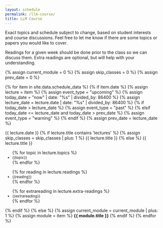 ```yaml
---
layout: schedule
permalink: /llm-course/
title: LLM Course
---
```


Exact topics and schedule subject to change, based on student interests and course discussions. Feel free to let me know if there are some topics or papers you would like to cover.

Readings for a given week should be done prior to the class so we can discuss them. Extra readings are optional, but will help with your understanding.

{% assign current_module = 0 %}
{% assign skip_classes = 0 %}
{% assign prev_date = 0 %}

{% for item in site.data.schedule_data %}
{% if item.date %}
{% assign lecture = item %}
{% assign event_type = "upcoming" %}
{% assign today_date = "now" | date: "%s" | divided_by: 86400 %}
{% assign lecture_date = lecture.date | date: "%s" | divided_by: 86400 %}
{% if today_date > lecture_date %}
    {% assign event_type = "past" %}
{% elsif today_date <= lecture_date and today_date > prev_date %}
    {% assign event_type = "warning" %}
{% endif %}
{% assign prev_date = lecture_date %}

<tr class="{{ event_type }}">
    <th scope="row">{{ lecture.date }}</th>
    {% if lecture.title contains 'lectures' %}
    {% assign skip_classes = skip_classes | plus: 1 %}
    <td colspan="4">{{ lecture.title }}</td>
    {% else %}
    <td>
        {{ lecture.title }} <br/>
            <ul>
               {% for topic in lecture.topics %}
                  <li style="font-size:12px;">
                     {{topic}}
                  </li>
               {% endfor %}
        </ul>
    </td>
    <td>
        <ul>
               {% for reading in lecture.readings %}
                  <li style="font-size:12px;">
                     {{reading}}
                  </li>
               {% endfor %}
        </ul>
    </td>
    <td>
        <ul>
               {% for extrareading in lecture.extra-readings %}
                  <li style="font-size:12px;">
                     {{extrareading}}
                  </li>
               {% endfor %}
        </ul>
    </td>
    {% endif %}
</tr>
{% else %}
{% assign current_module = current_module | plus: 1 %}
{% assign module = item %}
<tr class="info">
    <td colspan="5" align="center"><strong>{{ module.title }}</strong></td>
</tr>
{% endif %}
{% endfor %}
